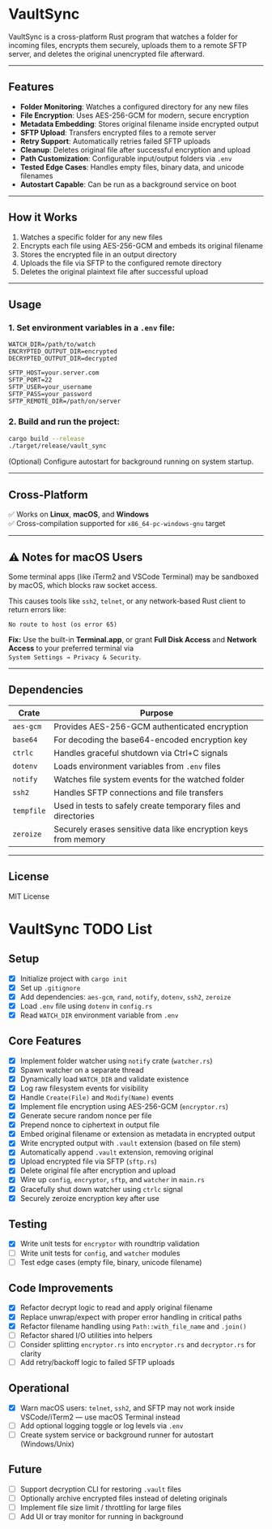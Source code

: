 # VaultSync

VaultSync is a cross-platform Rust program that watches a folder for incoming files, encrypts them securely, uploads them to a remote SFTP server, and deletes the original unencrypted file afterward.

---

## Features

- **Folder Monitoring**: Watches a configured directory for any new files
- **File Encryption**: Uses AES-256-GCM for modern, secure encryption
- **Metadata Embedding**: Stores original filename inside encrypted output
- **SFTP Upload**: Transfers encrypted files to a remote server
- **Retry Support**: Automatically retries failed SFTP uploads
- **Cleanup**: Deletes original file after successful encryption and upload
- **Path Customization**: Configurable input/output folders via `.env`
- **Tested Edge Cases**: Handles empty files, binary data, and unicode filenames
- **Autostart Capable**: Can be run as a background service on boot

---

## How it Works

1. Watches a specific folder for any new files
2. Encrypts each file using AES-256-GCM and embeds its original filename
3. Stores the encrypted file in an output directory
4. Uploads the file via SFTP to the configured remote directory
5. Deletes the original plaintext file after successful upload

---

## Usage

### 1. Set environment variables in a `.env` file:

```env
WATCH_DIR=/path/to/watch
ENCRYPTED_OUTPUT_DIR=encrypted
DECRYPTED_OUTPUT_DIR=decrypted

SFTP_HOST=your.server.com
SFTP_PORT=22
SFTP_USER=your_username
SFTP_PASS=your_password
SFTP_REMOTE_DIR=/path/on/server
```

### 2. Build and run the project:

```bash
cargo build --release
./target/release/vault_sync
```

(Optional) Configure autostart for background running on system startup.

---

## Cross-Platform

✅ Works on **Linux**, **macOS**, and **Windows**  
✅ Cross-compilation supported for `x86_64-pc-windows-gnu` target

---

## ⚠️ Notes for macOS Users

Some terminal apps (like iTerm2 and VSCode Terminal) may be sandboxed by macOS, which blocks raw socket access.

This causes tools like `ssh2`, `telnet`, or any network-based Rust client to return errors like:

```
No route to host (os error 65)
```

**Fix:** Use the built-in **Terminal.app**, or grant **Full Disk Access** and **Network Access** to your preferred terminal via  
`System Settings → Privacy & Security`.

---

## Dependencies

| Crate      | Purpose                                                         |
| ---------- | --------------------------------------------------------------- |
| `aes-gcm`  | Provides AES-256-GCM authenticated encryption                   |
| `base64`   | For decoding the base64-encoded encryption key                  |
| `ctrlc`    | Handles graceful shutdown via Ctrl+C signals                    |
| `dotenv`   | Loads environment variables from `.env` files                   |
| `notify`   | Watches file system events for the watched folder               |
| `ssh2`     | Handles SFTP connections and file transfers                     |
| `tempfile` | Used in tests to safely create temporary files and directories  |
| `zeroize`  | Securely erases sensitive data like encryption keys from memory |

---

## License

MIT License

# VaultSync TODO List

## Setup

- [x] Initialize project with `cargo init`
- [x] Set up `.gitignore`
- [x] Add dependencies: `aes-gcm`, `rand`, `notify`, `dotenv`, `ssh2`, `zeroize`
- [x] Load `.env` file using `dotenv` in `config.rs`
- [x] Read `WATCH_DIR` environment variable from `.env`

## Core Features

- [x] Implement folder watcher using `notify` crate (`watcher.rs`)
- [x] Spawn watcher on a separate thread
- [x] Dynamically load `WATCH_DIR` and validate existence
- [x] Log raw filesystem events for visibility
- [x] Handle `Create(File)` and `Modify(Name)` events
- [x] Implement file encryption using AES-256-GCM (`encryptor.rs`)
- [x] Generate secure random nonce per file
- [x] Prepend nonce to ciphertext in output file
- [x] Embed original filename or extension as metadata in encrypted output
- [x] Write encrypted output with `.vault` extension (based on file stem)
- [x] Automatically append `.vault` extension, removing original
- [x] Upload encrypted file via SFTP (`sftp.rs`)
- [x] Delete original file after encryption and upload
- [x] Wire up `config`, `encryptor`, `sftp`, and `watcher` in `main.rs`
- [x] Gracefully shut down watcher using `ctrlc` signal
- [x] Securely zeroize encryption key after use

## Testing

- [x] Write unit tests for `encryptor` with roundtrip validation
- [ ] Write unit tests for `config`, and `watcher` modules
- [ ] Test edge cases (empty file, binary, unicode filename)

## Code Improvements

- [x] Refactor decrypt logic to read and apply original filename
- [x] Replace unwrap/expect with proper error handling in critical paths
- [x] Refactor filename handling using `Path::with_file_name` and `.join()`
- [ ] Refactor shared I/O utilities into helpers
- [ ] Consider splitting `encryptor.rs` into `encryptor.rs` and `decryptor.rs` for clarity
- [ ] Add retry/backoff logic to failed SFTP uploads

## Operational

- [x] Warn macOS users: `telnet`, `ssh2`, and SFTP may not work inside VSCode/iTerm2 — use macOS Terminal instead
- [ ] Add optional logging toggle or log levels via `.env`
- [ ] Create system service or background runner for autostart (Windows/Unix)

## Future

- [ ] Support decryption CLI for restoring `.vault` files
- [ ] Optionally archive encrypted files instead of deleting originals
- [ ] Implement file size limit / throttling for large files
- [ ] Add UI or tray monitor for running in background

```

```
